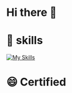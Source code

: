 # Hi there 👋

<!--
**mg6mg/mg6mg** is a ✨ _special_ ✨ repository because its `README.md` (this file) appears on your GitHub profile.

- 🔭 I’m currently working on ...
- 🌱 I’m currently learning ...
- 👯 I’m looking to collaborate on ...
- 🤔 I’m looking for help with ...
- 💬 Ask me about ...
- 📫 How to reach me: ...
- 😄 Pronouns: ...
- ⚡ Fun fact: ...
-->

# 🌱 skills
[![My Skills](https://skillicons.dev/icons?i=azure,aws,docker,kubernetes,git,github,dotnet,cs,ts,js,nodejs,nuxtjs,nextjs,nuxtjs,go,py,powershell,bash,md,terraform,linux,redhat,ubuntu,windows,mysql,postgres,postman,grafana,elasticsearch,visualstudio,vscode)](https://skillicons.dev)

# 😄 Certified 

<!--START_SECTION:badges-->
<!--END_SECTION:badges-->
